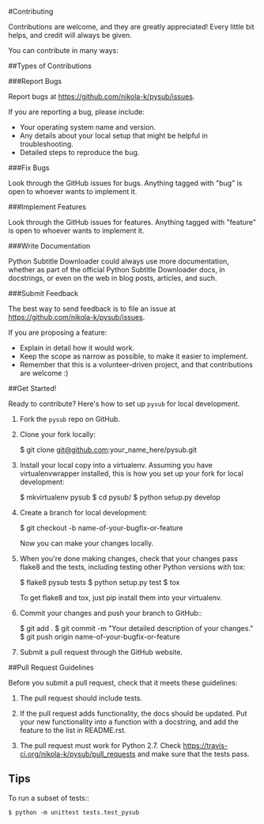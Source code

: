 #Contributing

Contributions are welcome, and they are greatly appreciated! Every
little bit helps, and credit will always be given. 

You can contribute in many ways:

##Types of Contributions

###Report Bugs

Report bugs at https://github.com/nikola-k/pysub/issues.

If you are reporting a bug, please include:

* Your operating system name and version.
* Any details about your local setup that might be helpful in troubleshooting.
* Detailed steps to reproduce the bug.

###Fix Bugs

Look through the GitHub issues for bugs. Anything tagged with "bug"
is open to whoever wants to implement it.

###Implement Features

Look through the GitHub issues for features. Anything tagged with "feature"
is open to whoever wants to implement it.

###Write Documentation

Python Subtitle Downloader could always use more documentation, whether as part of the 
official Python Subtitle Downloader docs, in docstrings, or even on the web in blog posts,
articles, and such.

###Submit Feedback


The best way to send feedback is to file an issue at https://github.com/nikola-k/pysub/issues.

If you are proposing a feature:

* Explain in detail how it would work.
* Keep the scope as narrow as possible, to make it easier to implement.
* Remember that this is a volunteer-driven project, and that contributions
  are welcome :)

##Get Started!

Ready to contribute? Here's how to set up `pysub` for local development.

1. Fork the `pysub` repo on GitHub.
2. Clone your fork locally:


    $ git clone git@github.com:your_name_here/pysub.git

3. Install your local copy into a virtualenv. Assuming you have virtualenvwrapper installed, this is how you set up your fork for local development:


    $ mkvirtualenv pysub
    $ cd pysub/
    $ python setup.py develop

4. Create a branch for local development:


    $ git checkout -b name-of-your-bugfix-or-feature
   
   Now you can make your changes locally.

5. When you're done making changes, check that your changes pass flake8 and the tests, including testing other Python versions with tox:


    $ flake8 pysub tests
    $ python setup.py test
    $ tox

   To get flake8 and tox, just pip install them into your virtualenv. 

6. Commit your changes and push your branch to GitHub::


    $ git add .
    $ git commit -m "Your detailed description of your changes."
    $ git push origin name-of-your-bugfix-or-feature

7. Submit a pull request through the GitHub website.

##Pull Request Guidelines

Before you submit a pull request, check that it meets these guidelines:


1. The pull request should include tests.

2. If the pull request adds functionality, the docs should be updated. Put
   your new functionality into a function with a docstring, and add the
   feature to the list in README.rst.

3. The pull request must work for Python 2.7. Check 
   https://travis-ci.org/nikola-k/pysub/pull_requests
   and make sure that the tests pass.

Tips
----

To run a subset of tests::

	$ python -m unittest tests.test_pysub